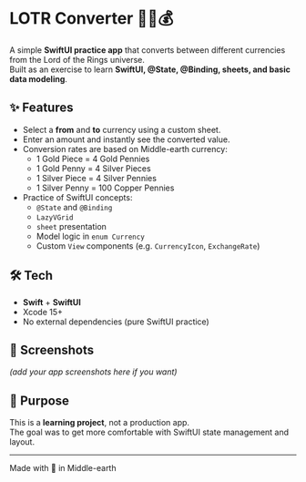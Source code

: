 # LOTR Converter 🧙‍♂️💰

A simple **SwiftUI practice app** that converts between different currencies from the Lord of the Rings universe.  
Built as an exercise to learn **SwiftUI, @State, @Binding, sheets, and basic data modeling**.

## ✨ Features
- Select a **from** and **to** currency using a custom sheet.
- Enter an amount and instantly see the converted value.
- Conversion rates are based on Middle-earth currency:
  - 1 Gold Piece = 4 Gold Pennies  
  - 1 Gold Penny = 4 Silver Pieces  
  - 1 Silver Piece = 4 Silver Pennies  
  - 1 Silver Penny = 100 Copper Pennies
- Practice of SwiftUI concepts:
  - `@State` and `@Binding`
  - `LazyVGrid`
  - `sheet` presentation
  - Model logic in `enum Currency`
  - Custom `View` components (e.g. `CurrencyIcon`, `ExchangeRate`)

## 🛠️ Tech
- **Swift** + **SwiftUI**
- Xcode 15+
- No external dependencies (pure SwiftUI practice)

## 📸 Screenshots
_(add your app screenshots here if you want)_

## 🚀 Purpose
This is a **learning project**, not a production app.  
The goal was to get more comfortable with SwiftUI state management and layout.

---
Made with 🍺 in Middle-earth

